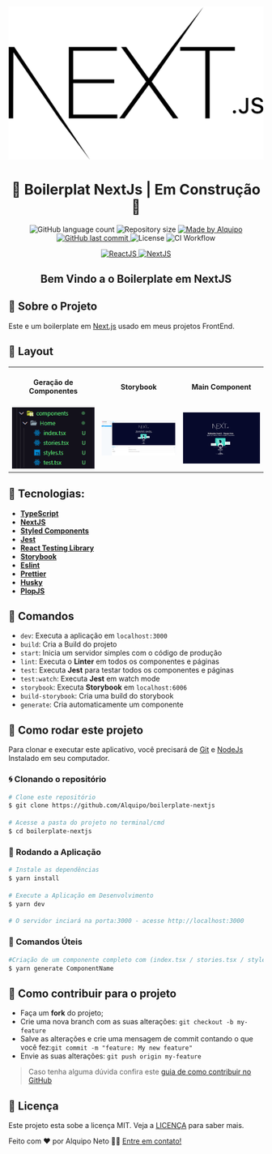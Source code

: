 <img alt="NextJS" title="NextJS" src=".github/readme/NextJs.png" />

<h1 align="center">
🚧 Boilerplat NextJs  | Em Construção 🚧
</h1>

<p align="center">

  <img alt="GitHub language count" src="https://img.shields.io/github/languages/count/Alquipo/boilerplate-nextjs">

  <img alt="Repository size" src="https://img.shields.io/github/repo-size/Alquipo/boilerplate-nextjs">

  <a href="https://www.linkedin.com/in/alquiponeto/">
      <img alt="Made by Alquipo" src="https://img.shields.io/badge/made%20by-AlquipoNeto-blue">
  </a>

  <a href="https://github.com/Alquipo/boilerplate-nextjs/commits/master">
      <img alt="GitHub last commit" src="https://img.shields.io/github/last-commit/Alquipo/boilerplate-nextjs?color=blue">
  </a>

  <img alt="License" src="https://img.shields.io/badge/license-MIT-brightgreen?color=blue">

<img alt="CI Workflow" src="https://github.com/Alquipo/boilerplate-nextjs/workflows/ci/badge.svg?color=blue">
</p>

<p align="center">

  <a target="_blank" href="https://reactjs.org/">
    <img alt="ReactJS" src="https://img.shields.io/static/v1?color=blue&label=React&message=JS&?style=plastic&logo=React">
  </a>

  <a target="_blank" href="https://nextjs.org/">
      <img alt="NextJS" src="https://img.shields.io/static/v1?color=white&label=Next&message=JS&?style=plastic&logo=Next.js">
  </a>
</p>

<h2 align="center">
  Bem Vindo a o Boilerplate em NextJS
</h2>

## 🚀 Sobre o Projeto

Este e um boilerplate em [Next.js](https://nextjs.org/) usado em meus projetos FrontEnd.

## 🎨 Layout

<!-- Design feito por -->

<table>
  <tr>
    <td colspan="1"><h4 align="center">Geração de Componentes</h4> </td>
    <td colspan="1"><h4 align="center">Storybook</h4></td>
    <td colspan="1"><h4 align="center">Main Component</h4></td>
  </tr>
  <tr>
    <td><img src=".github/readme/generate-components.png" width=300 /></td>
    <td>
      <a target="_blank" href=".github/readme/storybook-main.png">
        <img src=".github/readme/storybook-main.png" width=300 />
      </a>
    </td>
    <td><img src=".github/readme/component-main.png" width=300 /></td>
    <!-- <td><img src=".github/readme/component-main.png" width=180 /></td>
    <td><img src=".github/readme/component-main.png" width=180 /></td> -->
  </tr>
</table>

## 🔨 Tecnologias:

- **[TypeScript](https://www.typescriptlang.org/)**
- **[NextJS](https://nextjs.org/)**
- **[Styled Components](https://styled-components.com/)**
- **[Jest](https://jestjs.io/)**
- **[React Testing Library](https://testing-library.com/docs/react-testing-library/intro)**
- **[Storybook](https://storybook.js.org/)**
- **[Eslint](https://eslint.org/)**
- **[Prettier](https://prettier.io/)**
- **[Husky](https://github.com/typicode/husky)**
- **[PlopJS](https://plopjs.com/)**

## 🔎 Comandos

- `dev`: Executa a aplicação em `localhost:3000`
- `build`: Cria a Build do projeto
- `start`: Inicia um servidor simples com o código de produção
- `lint`: Executa o **Linter** em todos os componentes e páginas
- `test`: Executa **Jest** para testar todos os componentes e páginas
- `test:watch`: Executa **Jest** em watch mode
- `storybook`: Executa **Storybook** em `localhost:6006`
- `build-storybook`: Cria uma build do storybook
- `generate`: Cria automaticamente um componente

## 🚀 Como rodar este projeto

Para clonar e executar este aplicativo, você precisará de [Git](https://git-scm.com) e [NodeJs](https://nodejs.org/en/) Instalado em seu computador.

### 🌀 Clonando o repositório

```bash
# Clone este repositório
$ git clone https://github.com/Alquipo/boilerplate-nextjs

# Acesse a pasta do projeto no terminal/cmd
$ cd boilerplate-nextjs
```

### 🎲 Rodando a Aplicação

```bash
# Instale as dependências
$ yarn install

# Execute a Aplicação em Desenvolvimento
$ yarn dev

# O servidor inciará na porta:3000 - acesse http://localhost:3000

```

### 💾 Comandos Úteis

```bash
#Criação de um componente completo com (index.tsx / stories.tsx / styles.ts / test.tsx)
$ yarn generate ComponentName

```

## 🤔 Como contribuir para o projeto

- Faça um **fork** do projeto;
- Crie uma nova branch com as suas alterações: `git checkout -b my-feature`
- Salve as alterações e crie uma mensagem de commit contando o que você fez:`git commit -m "feature: My new feature"`
- Envie as suas alterações: `git push origin my-feature`

> Caso tenha alguma dúvida confira este [guia de como contribuir no GitHub](https://github.com/firstcontributions/first-contributions)

## 📝 Licença

Este projeto esta sobe a licença MIT. Veja a [LICENÇA](https://opensource.org/licenses/MIT) para saber mais.

Feito com ❤️ por Alquipo Neto 👋🏽 [Entre em contato!](https://www.linkedin.com/in/alquiponeto/)

</h3>
